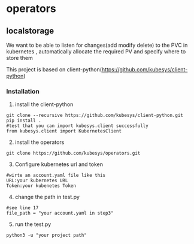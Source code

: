 # operators
## localstorage
We want to be able to listen for changes(add modify delete) to the PVC in kubernetes , automatically allocate the required PV and specify where to store them

This project is based on client-python(https://github.com/kubesys/client-python)

### Installation
1. install the client-python
```
git clone --recursive https://github.com/kubesys/client-python.git
pip install .
#test that you can import kubesys.client successfully
from kubesys.client import KubernetesClient
```
2. install the operators
```
git clone https://github.com/kubesys/operators.git
```
3. Configure kubernetes url and token
```
#wirte an account.yaml file like this
URL:your kubernetes URL
Token:your kubenetes Token
```
4. change the path in test.py
```
#see line 17
file_path = "your account.yaml in step3"
```
5. run the test.py
```
python3 -u "your project path"
```
